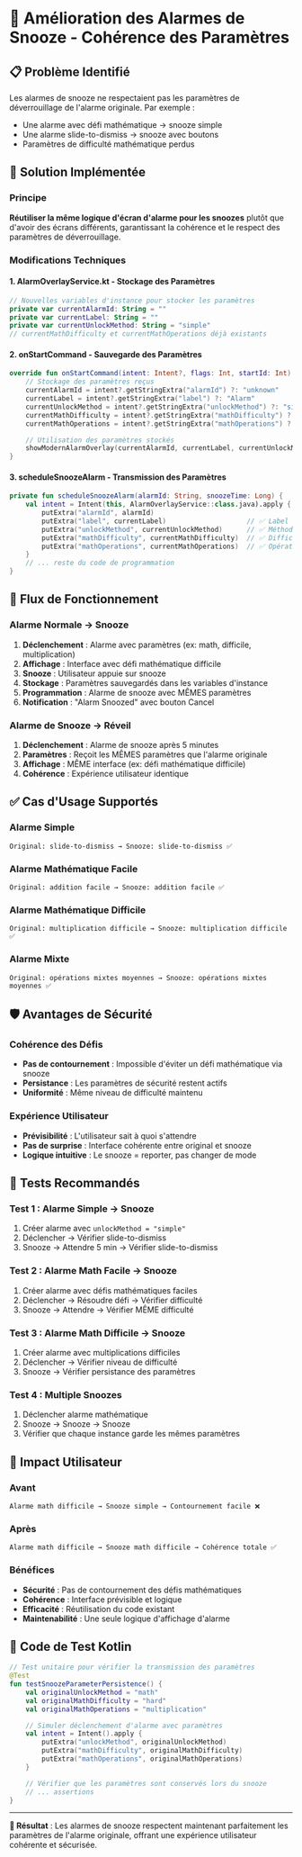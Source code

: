 # 🔧 Amélioration des Alarmes de Snooze - Cohérence des Paramètres

## 📋 Problème Identifié

Les alarmes de snooze ne respectaient pas les paramètres de déverrouillage de l'alarme originale. Par exemple :

- Une alarme avec défi mathématique → snooze simple
- Une alarme slide-to-dismiss → snooze avec boutons
- Paramètres de difficulté mathématique perdus

## 🎯 Solution Implémentée

### Principe

**Réutiliser la même logique d'écran d'alarme pour les snoozes** plutôt que d'avoir des écrans différents, garantissant la cohérence et le respect des paramètres de déverrouillage.

### Modifications Techniques

#### 1. **AlarmOverlayService.kt - Stockage des Paramètres**

```kotlin
// Nouvelles variables d'instance pour stocker les paramètres
private var currentAlarmId: String = ""
private var currentLabel: String = ""
private var currentUnlockMethod: String = "simple"
// currentMathDifficulty et currentMathOperations déjà existants
```

#### 2. **onStartCommand - Sauvegarde des Paramètres**

```kotlin
override fun onStartCommand(intent: Intent?, flags: Int, startId: Int): Int {
    // Stockage des paramètres reçus
    currentAlarmId = intent?.getStringExtra("alarmId") ?: "unknown"
    currentLabel = intent?.getStringExtra("label") ?: "Alarm"
    currentUnlockMethod = intent?.getStringExtra("unlockMethod") ?: "simple"
    currentMathDifficulty = intent?.getStringExtra("mathDifficulty") ?: "easy"
    currentMathOperations = intent?.getStringExtra("mathOperations") ?: "mixed"

    // Utilisation des paramètres stockés
    showModernAlarmOverlay(currentAlarmId, currentLabel, currentUnlockMethod, currentMathDifficulty, currentMathOperations)
}
```

#### 3. **scheduleSnoozeAlarm - Transmission des Paramètres**

```kotlin
private fun scheduleSnoozeAlarm(alarmId: String, snoozeTime: Long) {
    val intent = Intent(this, AlarmOverlayService::class.java).apply {
        putExtra("alarmId", alarmId)
        putExtra("label", currentLabel)                    // ✅ Label original
        putExtra("unlockMethod", currentUnlockMethod)      // ✅ Méthode de déverrouillage
        putExtra("mathDifficulty", currentMathDifficulty)  // ✅ Difficulté mathématique
        putExtra("mathOperations", currentMathOperations)  // ✅ Opérations mathématiques
    }
    // ... reste du code de programmation
}
```

## 🔄 Flux de Fonctionnement

### Alarme Normale → Snooze

1. **Déclenchement** : Alarme avec paramètres (ex: math, difficile, multiplication)
2. **Affichage** : Interface avec défi mathématique difficile
3. **Snooze** : Utilisateur appuie sur snooze
4. **Stockage** : Paramètres sauvegardés dans les variables d'instance
5. **Programmation** : Alarme de snooze avec MÊMES paramètres
6. **Notification** : "Alarm Snoozed" avec bouton Cancel

### Alarme de Snooze → Réveil

1. **Déclenchement** : Alarme de snooze après 5 minutes
2. **Paramètres** : Reçoit les MÊMES paramètres que l'alarme originale
3. **Affichage** : MÊME interface (ex: défi mathématique difficile)
4. **Cohérence** : Expérience utilisateur identique

## ✅ Cas d'Usage Supportés

### Alarme Simple

```
Original: slide-to-dismiss → Snooze: slide-to-dismiss ✅
```

### Alarme Mathématique Facile

```
Original: addition facile → Snooze: addition facile ✅
```

### Alarme Mathématique Difficile

```
Original: multiplication difficile → Snooze: multiplication difficile ✅
```

### Alarme Mixte

```
Original: opérations mixtes moyennes → Snooze: opérations mixtes moyennes ✅
```

## 🛡️ Avantages de Sécurité

### Cohérence des Défis

- **Pas de contournement** : Impossible d'éviter un défi mathématique via snooze
- **Persistance** : Les paramètres de sécurité restent actifs
- **Uniformité** : Même niveau de difficulté maintenu

### Expérience Utilisateur

- **Prévisibilité** : L'utilisateur sait à quoi s'attendre
- **Pas de surprise** : Interface cohérente entre original et snooze
- **Logique intuitive** : Le snooze = reporter, pas changer de mode

## 🧪 Tests Recommandés

### Test 1 : Alarme Simple → Snooze

1. Créer alarme avec `unlockMethod = "simple"`
2. Déclencher → Vérifier slide-to-dismiss
3. Snooze → Attendre 5 min → Vérifier slide-to-dismiss

### Test 2 : Alarme Math Facile → Snooze

1. Créer alarme avec défis mathématiques faciles
2. Déclencher → Résoudre défi → Vérifier difficulté
3. Snooze → Attendre → Vérifier MÊME difficulté

### Test 3 : Alarme Math Difficile → Snooze

1. Créer alarme avec multiplications difficiles
2. Déclencher → Vérifier niveau de difficulté
3. Snooze → Vérifier persistance des paramètres

### Test 4 : Multiple Snoozes

1. Déclencher alarme mathématique
2. Snooze → Snooze → Snooze
3. Vérifier que chaque instance garde les mêmes paramètres

## 🚀 Impact Utilisateur

### Avant

```
Alarme math difficile → Snooze simple → Contournement facile ❌
```

### Après

```
Alarme math difficile → Snooze math difficile → Cohérence totale ✅
```

### Bénéfices

- **Sécurité** : Pas de contournement des défis mathématiques
- **Cohérence** : Interface prévisible et logique
- **Efficacité** : Réutilisation du code existant
- **Maintenabilité** : Une seule logique d'affichage d'alarme

## 🔧 Code de Test Kotlin

```kotlin
// Test unitaire pour vérifier la transmission des paramètres
@Test
fun testSnoozeParameterPersistence() {
    val originalUnlockMethod = "math"
    val originalMathDifficulty = "hard"
    val originalMathOperations = "multiplication"

    // Simuler déclenchement d'alarme avec paramètres
    val intent = Intent().apply {
        putExtra("unlockMethod", originalUnlockMethod)
        putExtra("mathDifficulty", originalMathDifficulty)
        putExtra("mathOperations", originalMathOperations)
    }

    // Vérifier que les paramètres sont conservés lors du snooze
    // ... assertions
}
```

---

**🎯 Résultat** : Les alarmes de snooze respectent maintenant parfaitement les paramètres de l'alarme originale, offrant une expérience utilisateur cohérente et sécurisée.
